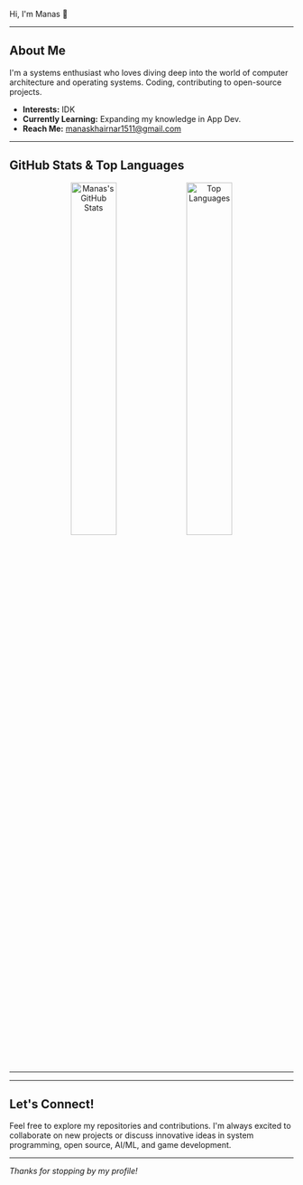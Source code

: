 Hi, I'm Manas 👋

---

## About Me

I'm a systems enthusiast who loves diving deep into the world of computer architecture and operating systems. Coding, contributing to open-source projects\.

-   **Interests:** IDK
-   **Currently Learning:** Expanding my knowledge in App Dev.
-   **Reach Me:** [manaskhairnar1511@gmail.com](mailto:manaskhairnar1511@gmail.com)

---

## GitHub Stats & Top Languages

<p align="center">
    <img src="https://github-readme-stats.vercel.app/api?username=manas1511200&show_icons=true&theme=tokyonight&hide_border=true" alt="Manas's GitHub Stats" width="40%" />
    <img src="https://github-readme-stats.vercel.app/api/top-langs/?username=manas1511200&layout=compact&theme=tokyonight&hide_border=true" alt="Top Languages" width="40%" />
</p>

---


---

## Let's Connect!

Feel free to explore my repositories and contributions. I'm always excited to collaborate on new projects or discuss innovative ideas in system programming, open source, AI/ML, and game development.

---

<!-- ![](https://komarev.com/ghpvc/?username=manas1511200) -->


*Thanks for stopping by my profile!*
